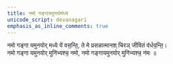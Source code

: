 ```yaml
---
title: नमो गङ्गायमुनयोर्मध्ये
unicode_script: devanagari
emphasis_as_inline_comments: true
---
```


नमो गङ्गा यमुनयोर् मध्ये ये॑ वस॒न्ति॒, ते मे प्रसन्नात्मानश् चिरञ् जीवितं व॑र्धय॒न्ति॒।  
नमो गङ्गा यमुनयोर् मुनि॑भ्यश्च॒ नमो, नमो गङ्गायमुनयोर् मुनि॑भ्यश्च॒ न॑मः ॥